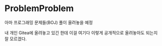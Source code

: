 # ProblemProblem

아마 프로그래밍 문제들(BOJ) 풀이 올려놓을 예정

내 개인 Gitea에 올려놓고 있긴 한데 이걸 여기다 이렇게 공개적으로 올려놓아도 되는지 잘 모르겠다.
